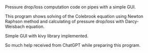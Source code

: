 Pressure drop/loss computation code on pipes with a simple GUI. 
 
 This program shows solving of the Colebrook equation using Newton Raphson method and calculating of pressure drop/loss with Darcy-Weisbach equation.
 
 Simple GUI with kivy library implemented.
 
 So much help received from ChatGPT while preparing this program. 
